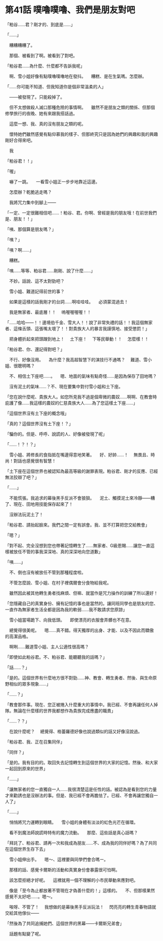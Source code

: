 # 第41話 噗嚕噗嚕、我們是朋友對吧

「粕谷……君？剛才的、到底是……」

「……」

　糟糟糟糟了。

　那個、被看到了啊。被看到了對吧。

「粕谷君……為什麼、什麼都不告訴我呢」

　啊、雪小姐好像有點噗嚕噗嚕地在發抖。
　糟糕、是在生氣嗎。怎麼辦。

「……你可能不知道、但我知道你是個非常溫柔的人」

　――被發現了。只能殺掉了。

　但不太想做殺人滅口那種危險的事情啊。
　雖然不是朋友之類的關係、但那個修學旅行的夜晚、她有來跟我搭話過。

　這麼一想、我、真的沒有朋友之類的呢。

　懷特她們雖然感覺有點仰慕我的樣子、但那終究只是因為她們的興趣和我的興趣剛好合得來吧。

　我

「粕谷君！！」

「喔」

　嚇了一跳。
　一看雪小姐正一步步地靠近這邊。

　怎麼辦？乾脆逃走嗎？

　我將咒力集中到腳上――

「一定、一定很難相信吧……！粕谷、君。你啊、曾經是我的朋友哦！在前世我們是、朋友！！」

「咦、那個算是朋友嗎？」

「咦？」

「咦？啊……」

　糟糕。

「咦……等等、粕谷君……剛剛、說了什麼……」

　不妙。話說、這不太對勁吧？

　雪小姐、難道記得前世的事？

　如果是這樣的話我剛才的台詞……啊哇哇哇。
　必須蒙混過去！

　我是無家者、最底層！！
　嗚喔喔喔喔！！

「……哈哈――！！邊境伯千金、雪大人！！說了非常失禮的話！！我這個無家者、這條舌頭、這張嘴太壞了！！對貴族大人的暴言我謹慎地、接受懲罰！」

　把身體折起來把頭蹭到地上！
　土下座！
　下等民舉動！！
　怎麼樣！！

「粕谷君、你、還記得對吧？」

　不行、好像沒用。
　為什麼？我高超智慧下的演技行不通嗎？
　難道、雪小姐、很聰明嗎？

　不、相信土下座吧……。
　嗯、地面的氣味有點奇怪……是因為保存了田地嗎？

　沒有泥土的氣味……？不、現在要集中對付雪小姐和土下座。

「您在說什麼呢、貴族大人。如您所見我不過是個卑微的農奴……啊啊、在教會時庇護了像……我這樣的農奴的仁慈貴族大人……為了您這樣土下座……」

「這個世界沒有土下座的概念哦」

「真的？這個世界沒有土下座！？」

「騙你的。但是、呼呼、說謊的人、好像被發現了呢」

「……！？！？」

　雪小姐、將修長的食指抵在嘴邊得意地笑著。
　好、好帥……！
　無畏且、時尚！對話也感覺很有智慧！

「土下座在這個世界也被認知為最高等級的謝罪表現。粕谷君、剛才的反應、已經無法狡辯了吧？」

「……」

　不能慌張。我追求的幕後黑手反派不會狼狽。
　泥土、觸摸泥土來冷靜――糟了、現在、田地用技能保存起來了！

　沒辦法玩泥土了！

「粕谷君、請抬起臉來。我們之間一定有誤會。我、並不打算把您交給教會」

「嗯？」

「對不起、完全沒想到您也帶著記憶轉生了……無家者、G級恩賜……讓您一直這樣被放任不管的事我深深地、真的深深地向您道歉」

「咦……」

　不、倒也沒有被放任不管到那種程度啦。

　不管怎麼說、雪小姐、在村子裡偶爾會分食物給我呢。

　雖然因此被其他轉生勇者找麻煩、但嘛、就當作是咒力操作的訓練了所以還好！

「您隱藏自己的真實身份、擁有記憶的事也是當然的。讓同班同學也是朋友的您、一直作為無家者生活全都是因為我的軟弱……我不敢請求您原諒」

　雪小姐當場跪下、向我低頭。
　即使漂亮的衣服會弄髒也不在意。

　總覺得很美呢。
　嗯……真不錯。得天獨厚的出身、才能、以及不因此而驕傲的高潔品格。

　啊咧……難道雪小姐、主人公適性很高嗎？

「即使如此粕谷君。不、粕谷君、能聽聽我的話嗎？」

「話……？」

「是的。這個世界有什麼地方很不對勁……神、教會、轉生勇者、然後、與生命原野相似的眾多現象……」

「……？」

「教會那件事。現在、您正被捲入什麼重大的事情中。我已經、不會再讓任何人掉隊。無論在什麼樣的世界我都想作為貴族完成應盡的職責」

「……？？」

　在說什麼呢？
　總覺得、格蕾羅德好像也說過類似的話又好像沒說過。

「粕谷君、我、正在召集同伴」

「同伴？」

「是的。我有目的的。取回失去記憶轉生到這個世界的大家的記憶。然後、和大家一起回到原來的世界」

「……」

「讓無家者的您一直獨自一人……我很清楚這是任性的話。被認為是看到您的力量才來勸誘也是沒辦法的事。但是、我已經不會再膽怯了。已經、不會再讓您獨自一人了」

「……」

　悄悄將咒力運轉到眼睛。
　雪小姐的身體有淡淡的虹色光芒在循環。

　看不到魔法師說謊時特有的魔力流動。
　那麼、這些話是真心話嗎？

「拜託了、粕谷君、請再一次和我成為朋友……不、成為我的同伴好嗎？為了共同在這個世界生存下去」

　雪小姐伸出手。
　嗯～、這裡要與同學們會合嗎ー。

　那樣的話、感覺卡爾斯的活動和真實身份會暴露很可怕啊。

　該怎麼拒絕才好呢。
　這裡就用一個不理解的小市民舉動來應對吧。

　像是「至今為止都放著不管現在才偽善什麼的！」這樣的。
　不、但那樣果然感覺不太好吧……。嗯～。

　唉呀、不管了！
　我想做的是幕後黑手反派玩法！
　閃亮亮的轉生青春物語就交給其他傢伙――

「然後為了共同追捕她們、這個世界的黑幕――卡爾斯兄弟會」

　話題有點變了呢。